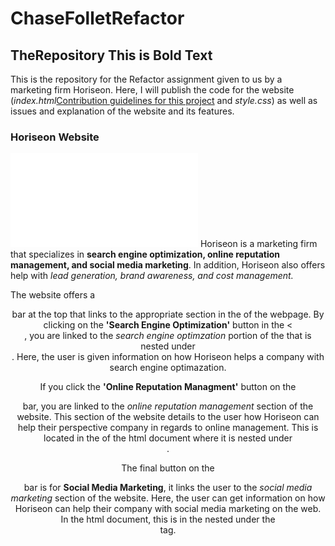 # ChaseFolletRefactor
    
## TheRepository **This is Bold Text**
This is the repository for the Refactor assignment given to us by a marketing firm Horiseon. Here, I will publish the code for the website (*index.html*[Contribution guidelines for this project](docs/Assests/index.html)  and *style.css*) as well as issues and explanation of the website and its features. 

### Horiseon Website   
![Image of Website](file:///C:/Users/Chase/Desktop/code-activities/Refactor/ChaseFolletRefactor/Develop/index.html#social-media-marketing)
Horiseon is a marketing firm that specializes in **search engine optimization, online reputation management, and social media marketing**. In addition, Horiseon also offers help with  *lead generation, brand awareness, and cost management.* 

The website offers a <header> bar at the top that links to the appropriate section in the <body> of the webpage. By clicking on the **'Search Engine Optimization'** button in the <<header>, you are linked to the *search engine optimzation* portion of the <body> that is nested under <div class="content">. Here, the user is given information on how Horiseon helps a company with search engine optimazation. 

If you click the **'Online Reputation Managment'** button on the <header> bar, you are linked to the *online reputation management* section of the website. This section of the website details to the user how Horiseon can help their perspective company in regards to online management. This is located in the <body> of the html document where it is nested under <div class="content">.

The final button on the <header> bar is for **Social Media Marketing**, it links the user to the *social media marketing* section of the website. Here, the user can get information on how Horiseon can help their company with social media marketing on the web. In the html document, this is in the <body> nested under the <div class="content"> tag.